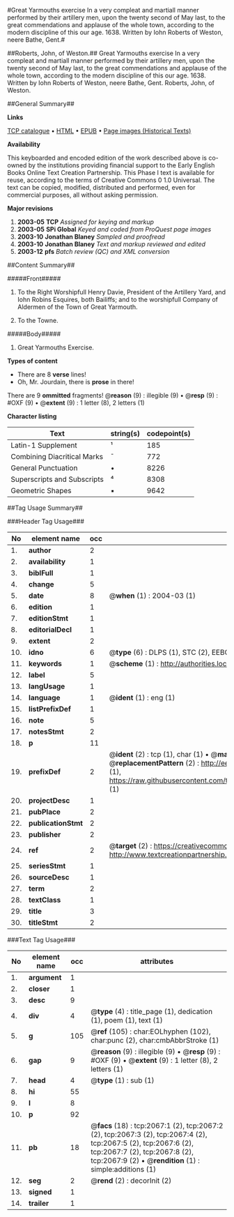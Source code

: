 #Great Yarmouths exercise In a very compleat and martiall manner performed by their artillery men, upon the twenty second of May last, to the great commendations and applause of the whole town, according to the modern discipline of this our age. 1638. Written by Iohn Roberts of Weston, neere Bathe, Gent.#

##Roberts, John, of Weston.##
Great Yarmouths exercise In a very compleat and martiall manner performed by their artillery men, upon the twenty second of May last, to the great commendations and applause of the whole town, according to the modern discipline of this our age. 1638. Written by Iohn Roberts of Weston, neere Bathe, Gent.
Roberts, John, of Weston.

##General Summary##

**Links**

[TCP catalogue](http://www.ota.ox.ac.uk/tcp/)  • 
[HTML](http://tei.it.ox.ac.uk/tcp/Texts-HTML/free/A10/A10820.html)  • 
[EPUB](http://tei.it.ox.ac.uk/tcp/Texts-EPUB/free/A10/A10820.epub) • 
[Page images (Historical Texts)](https://data.historicaltexts.jisc.ac.uk/view?pubId=eebo-99837727e&pageId=eebo-99837727e-2067-1)

**Availability**

This keyboarded and encoded edition of the
	       work described above is co-owned by the institutions
	       providing financial support to the Early English Books
	       Online Text Creation Partnership. This Phase I text is
	       available for reuse, according to the terms of Creative
	       Commons 0 1.0 Universal. The text can be copied,
	       modified, distributed and performed, even for
	       commercial purposes, all without asking permission.

**Major revisions**

1. __2003-05__ __TCP__ *Assigned for keying and markup*
1. __2003-05__ __SPi Global__ *Keyed and coded from ProQuest page images*
1. __2003-10__ __Jonathan Blaney__ *Sampled and proofread*
1. __2003-10__ __Jonathan Blaney__ *Text and markup reviewed and edited*
1. __2003-12__ __pfs__ *Batch review (QC) and XML conversion*

##Content Summary##

#####Front#####

1. To the Right Worshipfull Henry Davie, President of the Artillery Yard, and Iohn Robins Esquires, both Bailiffs; and to the worshipfull Company of Aldermen of the Town of Great Yarmouth.

1. To the Towne.

#####Body#####

1. Great Yarmouths Exercise.

**Types of content**

  * There are 8 **verse** lines!
  * Oh, Mr. Jourdain, there is **prose** in there!

There are 9 **ommitted** fragments! 
 @__reason__ (9) : illegible (9)  •  @__resp__ (9) : #OXF (9)  •  @__extent__ (9) : 1 letter (8), 2 letters (1)

**Character listing**


|Text|string(s)|codepoint(s)|
|---|---|---|
|Latin-1 Supplement|¹|185|
|Combining             Diacritical Marks|̄|772|
|General Punctuation|•|8226|
|Superscripts             and Subscripts|⁴|8308|
|Geometric Shapes|▪|9642|

##Tag Usage Summary##

###Header Tag Usage###

|No|element name|occ|attributes|
|---|---|---|---|
|1.|__author__|2||
|2.|__availability__|1||
|3.|__biblFull__|1||
|4.|__change__|5||
|5.|__date__|8| @__when__ (1) : 2004-03 (1)|
|6.|__edition__|1||
|7.|__editionStmt__|1||
|8.|__editorialDecl__|1||
|9.|__extent__|2||
|10.|__idno__|6| @__type__ (6) : DLPS (1), STC (2), EEBO-CITATION (1), PROQUEST (1), VID (1)|
|11.|__keywords__|1| @__scheme__ (1) : http://authorities.loc.gov/ (1)|
|12.|__label__|5||
|13.|__langUsage__|1||
|14.|__language__|1| @__ident__ (1) : eng (1)|
|15.|__listPrefixDef__|1||
|16.|__note__|5||
|17.|__notesStmt__|2||
|18.|__p__|11||
|19.|__prefixDef__|2| @__ident__ (2) : tcp (1), char (1)  •  @__matchPattern__ (2) : ([0-9\-]+):([0-9IVX]+) (1), (.+) (1)  •  @__replacementPattern__ (2) : http://eebo.chadwyck.com/downloadtiff?vid=$1&page=$2 (1), https://raw.githubusercontent.com/textcreationpartnership/Texts/master/tcpchars.xml#$1 (1)|
|20.|__projectDesc__|1||
|21.|__pubPlace__|2||
|22.|__publicationStmt__|2||
|23.|__publisher__|2||
|24.|__ref__|2| @__target__ (2) : https://creativecommons.org/publicdomain/zero/1.0/ (1), http://www.textcreationpartnership.org/docs/. (1)|
|25.|__seriesStmt__|1||
|26.|__sourceDesc__|1||
|27.|__term__|2||
|28.|__textClass__|1||
|29.|__title__|3||
|30.|__titleStmt__|2||


###Text Tag Usage###

|No|element name|occ|attributes|
|---|---|---|---|
|1.|__argument__|1||
|2.|__closer__|1||
|3.|__desc__|9||
|4.|__div__|4| @__type__ (4) : title_page (1), dedication (1), poem (1), text (1)|
|5.|__g__|105| @__ref__ (105) : char:EOLhyphen (102), char:punc (2), char:cmbAbbrStroke (1)|
|6.|__gap__|9| @__reason__ (9) : illegible (9)  •  @__resp__ (9) : #OXF (9)  •  @__extent__ (9) : 1 letter (8), 2 letters (1)|
|7.|__head__|4| @__type__ (1) : sub (1)|
|8.|__hi__|55||
|9.|__l__|8||
|10.|__p__|92||
|11.|__pb__|18| @__facs__ (18) : tcp:2067:1 (2), tcp:2067:2 (2), tcp:2067:3 (2), tcp:2067:4 (2), tcp:2067:5 (2), tcp:2067:6 (2), tcp:2067:7 (2), tcp:2067:8 (2), tcp:2067:9 (2)  •  @__rendition__ (1) : simple:additions (1)|
|12.|__seg__|2| @__rend__ (2) : decorInit (2)|
|13.|__signed__|1||
|14.|__trailer__|1||
